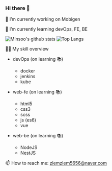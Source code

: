 ### Hi there 👋

🔭 I’m currently working on Mobigen

🌱 I’m currently learning devOps, FE, BE

![Minsoo's github stats](https://github-readme-stats.vercel.app/api?username=minsoo-web&show_icons=true&theme=dracula)
![Top Langs](https://github-readme-stats.vercel.app/api/top-langs/?username=minsoo-web&layout=compact&theme=dracula)
<!-- 
![Minsoo's wakatime stats](https://github-readme-stats.vercel.app/api/wakatime?username=minsoo_web)
-->

🚴‍♂️ My skill overview

- devOps (on learning 📚)
  - docker
  - jenkins
  - kube

- web-fe (on learning 📚)
  - html5
  - css3
  - scss
  - js (es6)
  - vue

- web-be (on learning 📚)
  - NodeJS
  - NestJS


📫 How to reach me: zlemzlem5656@naver.com


<!--
**Minsoo-web/Minsoo-web** is a ✨ _special_ ✨ repository because its `README.md` (this file) appears on your GitHub profile.

Here are some ideas to get you started:

- 🔭 I’m currently working on ...
- 🌱 I’m currently learning ...
- 👯 I’m looking to collaborate on ...
- 🤔 I’m looking for help with ...
- 💬 Ask me about ...
- 📫 How to reach me: ...
- 😄 Pronouns: ...
- ⚡ Fun fact: ...
-->
